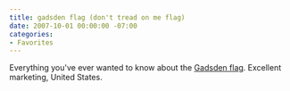 ```yaml
---
title: gadsden flag (don't tread on me flag)
date: 2007-10-01 00:00:00 -07:00
categories:
- Favorites
---
```


<p>Everything you've ever wanted to know about the <a href="http://gadsden.info/">Gadsden flag</a>. Excellent marketing, United States.</p>
